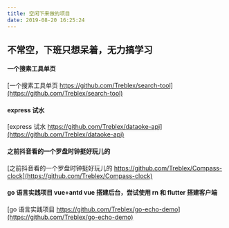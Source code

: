 ```yaml
---
title: 空闲下来做的项目
date: 2019-08-20 16:25:24
---
```


## 不常空，下班只想呆着，无力搞学习

#### 一个搜素工具单页

[一个搜素工具单页 https://github.com/Treblex/search-tool](https://github.com/Treblex/search-tool)

#### express 试水

[express 试水 https://github.com/Treblex/dataoke-api](https://github.com/Treblex/dataoke-api)

#### 之前抖音看的一个罗盘时钟挺好玩儿的

[之前抖音看的一个罗盘时钟挺好玩儿的 https://github.com/Treblex/Compass-clock](https://github.com/Treblex/Compass-clock)

#### go 语言实践项目 vue+antd vue 搭建后台，尝试使用 rn 和 flutter 搭建客户端

[go 语言实践项目 https://github.com/Treblex/go-echo-demo](https://github.com/Treblex/go-echo-demo)
